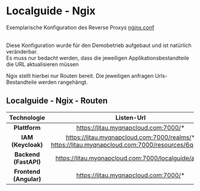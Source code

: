 # Localguide - Ngix
Exemplarische Konfiguration des Reverse Proxys [nginx.conf](nginx.conf)</br>
</br>

Diese Konfiguration wurde für den Demobetrieb aufgebaut und ist natürlich veränderbar.
</br>
Es muss nur bedacht werden, dass die jeweiligen Applikationsbestandteile die URL aktualisieren müssen

Ngix stellt hierbei nur Routen bereit. Die jeweiligen anfragen Urls-Bestandteile werden rangehängt.

## Localguide - Ngix - Routen

| Technologie               | Listen-Url    | Destination-Url |
| :---:                     | :---: |:---: |
| **Plattform**    | https://litau.myqnapcloud.com:7000/*   |https://litau.myqnapcloud.com:7000/*  |
| **IAM (Keycloak)**        | https://litau.myqnapcloud.com:7000/realms/* <br/> https://litau.myqnapcloud.com:7000/resources/6q47a/* |  http://localguide.local:9009/realms/*  <br/> http://localguide.local:9009/resources/6q47a/* |
| **Backend (FastAPI)**    | https://litau.myqnapcloud.com:7000/localguide/api/*   | http://localguide.local:8000/* |
| **Frontend (Angular)**    | https://litau.myqnapcloud.com:7000/*   | http://localguide.local:4200/* |
